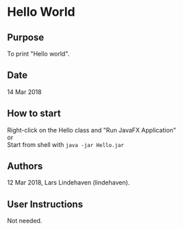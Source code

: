 # Hello World

## Purpose
To print "Hello world".

## Date
14 Mar 2018

## How to start
Right-click on the Hello class and "Run JavaFX Application"  
or  
Start from shell with `java -jar Hello.jar`  

## Authors
12 Mar 2018, Lars Lindehaven (lindehaven).

## User Instructions
Not needed.
